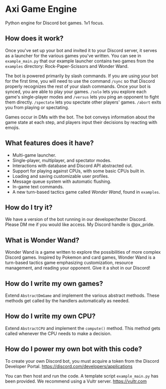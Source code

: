 # Axi Game Engine
Python engine for Discord bot games. 1v1 focus.

## How does it work?
Once you've set up your bot and invited it to your Discord server, it serves as a launcher for the various games you've written. You can see in `example_main.py` that our example launcher contains two games from the `examples` directory: Rock-Paper-Scissors and Wonder Wand.

The bot is powered primarily by slash commands. If you are using your bot for the first time, you will need to use the command `/sync` so that Discord properly recognizes the rest of your slash commands. Once your bot is synced, you are able to play your games. `/solo` lets you explore each game's single-player modes and `/versus` lets you ping an opponent to fight them directly. `/spectate` lets you spectate other players' games. `/abort` exits you from playing or spectating.

Games occur in DMs with the bot. The bot conveys information about the game state at each step, and players input their decisions by reacting with emojis.

## What features does it have?
* Multi-game launcher.
* Single-player, multiplayer, and spectator modes.
* Interactions with database and Discord API abstracted out.
* Support for playing against CPUs, with some basic CPUs built in.
* Loading and saving customizable user profiles.
* Message queue system with automatic flushing.
* In-game text commands.
* A new turn-based tactics game called *Wonder Wand*, found in `examples`.

## How do I try it?
We have a version of the bot running in our developer/tester Discord. Please DM me if you would like access. My Discord handle is @px_pride.

## What is Wonder Wand?
Wonder Wand is a game written to explore the possibilities of more complex Discord games. Inspired by Pokemon and card games, Wonder Wand is a turn-based tactics game emphasizing customization, resource management, and reading your opponent. Give it a shot in our Discord!

## How do I write my own games?
Extend `AbstractDmGame` and implement the various abstract methods. These methods get called by the handlers automatically as needed.

## How do I write my own CPU?
Extend `AbstractCPU` and implement the `compute()` method. This method gets called whenever the CPU needs to make a decision. 

## How do I power my own bot with this code?
To create your own Discord bot, you must acquire a token from the Discord Developer Portal. https://discord.com/developers/applications

You can then host and run the code. A template script `example_main.py` has been provided. We recommend using a Vultr server. https://vultr.com

